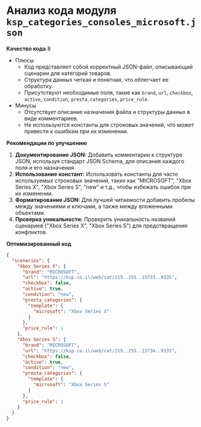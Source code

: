# Анализ кода модуля `ksp_categories_consoles_microsoft.json`

**Качество кода**
8
- Плюсы
    - Код представляет собой корректный JSON-файл, описывающий сценарии для категорий товаров.
    - Структура данных четкая и понятная, что облегчает ее обработку.
    - Присутствуют необходимые поля, такие как `brand`, `url`, `checkbox`, `active`, `condition`, `presta_categories`, `price_rule`.
- Минусы
    - Отсутствует описание назначения файла и структуры данных в виде комментариев.
    - Не используются константы для строковых значений, что может привести к ошибкам при их изменении.

**Рекомендации по улучшению**

1.  **Документирование JSON:** Добавить комментарии к структуре JSON, используя стандарт JSON Schema, для описания каждого поля и его назначения.
2.  **Использование констант:** Использовать константы для часто используемых строковых значений, таких как "MICROSOFT", "Xbox Series X", "Xbox Series S", "new" и т.д., чтобы избежать ошибок при их изменении.
3.  **Форматирование JSON:** Для лучшей читаемости добавить пробелы между значениями и ключами, а также между вложенными объектами.
4.  **Проверка уникальности:** Проверить уникальность названий сценариев ("Xbox Series X", "Xbox Series S") для предотвращения конфликтов.

**Оптимизированный код**

```json
{
  "scenarios": {
    "Xbox Series X": {
      "brand": "MICROSOFT",
      "url": "https://ksp.co.il/web/cat/219..255..15733..9335",
      "checkbox": false,
      "active": true,
      "condition": "new",
      "presta_categories": {
        "template": {
          "microsoft": "Xbox Series X"
        }
      },
      "price_rule": 1
    },
    "Xbox Series S": {
      "brand": "MICROSOFT",
      "url": "https://ksp.co.il/web/cat/219..255..15734..9335",
      "checkbox": false,
      "active": true,
      "condition": "new",
      "presta_categories": {
        "template": {
          "microsoft": "Xbox Series S"
        }
      },
      "price_rule": 1
    }
  }
}
```